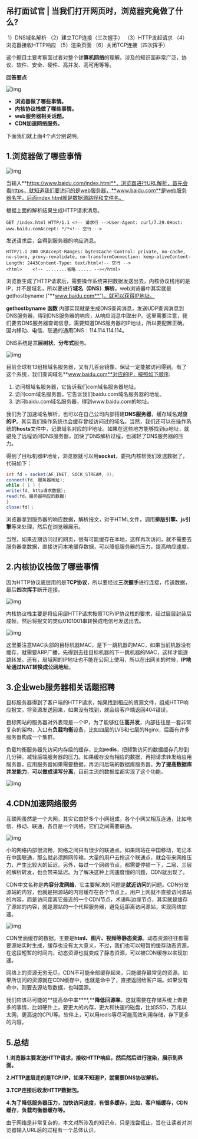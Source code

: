 ## 吊打面试官 | 当我们打开网页时，浏览器究竟做了什么?

​	1）DNS域名解析
（2）建立TCP连接（三次握手）
（3）HTTP发起请求
（4）浏览器接收HTTP响应
（5）渲染页面
（6）关闭TCP连接（四次挥手）



这个题目主要考察面试者对整个**计算机网络**的理解。涉及的知识面非常广泛，协议、软件、安全、硬件、高并发、高可用等等。

**回答要点**

![img](%E6%89%93%E5%BC%80%E7%BD%91%E9%A1%B5%E6%B5%8F%E8%A7%88%E5%99%A8%E5%81%9A%E4%BA%86%E4%BB%80%E4%B9%88.assets/format,png-20210626171308119.png) 

- **浏览器做了哪些事情。**
- **内核协议栈做了哪些事情。**
- **web服务器相关话题。**
- **CDN加速网络服务。**

下面我们就上面4个点分别说明。

 

## 1.浏览器做了哪些事情

 

![img](%E6%89%93%E5%BC%80%E7%BD%91%E9%A1%B5%E6%B5%8F%E8%A7%88%E5%99%A8%E5%81%9A%E4%BA%86%E4%BB%80%E4%B9%88.assets/format,png-20210626171318699.png)

 

当输入**https://www.baidu.com/index.html**，浏览器进行URL解析，首先会看https，就知道我们要访问的是web服务器，**www.baidu.com**是web服务器名字，后面index.html就是数据源路径和文件名。

根据上面的解析结果生成HTTP请求消息。

```
GET /index.html HTTP/1.1 <!-- 请求行 -->User-Agent: curl/7.29.0Host: www.baidu.comAccept: */*<!-- 空行 -->
```

发送请求后，会得到服务器的响应消息。

```
HTTP/1.1 200 OKAccept-Ranges: bytesCache-Control: private, no-cache, no-store, proxy-revalidate, no-transformConnection: keep-aliveContent-Length: 2443Content-Type: text/html<!-- 空行 -->
<html>    <!-- ........省略...... --></html>
```

浏览器生成了HTTP请求后，需要操作系统来把数据发送出去，内核协议栈用的是IP，并不是域名，所以要进行**域名（DNS）解析**。web浏览器中其实就是gethostbyname ("**www.baidu.com**")，就可以获得IP地址。

 

**gethostbyname** **函数** 内部实现就是生成DNS查询消息，发送UDP查询消息到DNS服务器，得到DNS服务器的响应，从响应消息中取出IP。这里需要注意，我们要去DNS服务器查询信息，需要知道DNS服务器的IP地址，所以要配置正确。国内移动、电信、联通的通用DNS：114.114.114.114。

 

DNS系统是**三层树状**、**分布式**服务。

![img](%E6%89%93%E5%BC%80%E7%BD%91%E9%A1%B5%E6%B5%8F%E8%A7%88%E5%99%A8%E5%81%9A%E4%BA%86%E4%BB%80%E4%B9%88.assets/format,png-20210626171337482.png) 

目前全球有13组根域名服务器，又有几百台镜像，保证一定能被访问得到。有了这个系统，我们查询域名**www.baidu.com**对应的IP，按照如下顺序:

1. 访问根域名服务器，它告诉我们com域名服务器地址。
2. 访问com域名服务器，它告诉我们baidu.com域名服务器的地址。
3. 访问baidu.com域名服务器，得到www.baidu.com的地址。

 

我们为了加速域名解析，也可以在自己公司内部搭建**DNS服务器**，缓存域名**对应的IP**。其实我们操作系统也会缓存曾经访问过的域名。当然，我们还可以在操作系统的**hosts**文件中，记录域名对应的IP地址。如果在这些地方能够找到ip地址，就避免了远程访问DNS服务器，加快了DNS解析过程，也减轻了DNS服务器的压力。

 

得到了目标机器IP地址，浏览器就可以用**socket**，委托内核帮我们发送数据了，代码如下：

```Java
int fd = socket(AF_INET, SOCK_STREAM, 0);
connect(fd, 服务器地址);
while ( 1 ) {    
write(fd, http请求数据);    
read(fd，服务器响应的数据)
}
close(fd)；
```

浏览器拿到服务器的响应数据，解析报文，对于HTML文件，调用**排版引擎、js引擎**等来处理，然后在浏览器展示。

 

当然，如果近期访问过的网页，很有可能缓存在本地，这样再次访问，就不需要去服务器拿数据，直接访问本地缓存数据，可以降低服务器的压力，提高响应速度。

 

## 2.内核协议栈做了哪些事情

 

 

因为HTTP协议底层用的是**TCP协议**，所以要经过**三次握手**进行连接，传送数据，最后**四次挥手**断开连接。

![img](%E6%89%93%E5%BC%80%E7%BD%91%E9%A1%B5%E6%B5%8F%E8%A7%88%E5%99%A8%E5%81%9A%E4%BA%86%E4%BB%80%E4%B9%88.assets/format,png-20210626171355795.png) 

内核协议栈主要是将应用层HTTP请求按照TCP/IP协议栈的要求，经过层层封装后成帧，然后将报文的类似0101001串转换成电信号发送出去。

![img](%E6%89%93%E5%BC%80%E7%BD%91%E9%A1%B5%E6%B5%8F%E8%A7%88%E5%99%A8%E5%81%9A%E4%BA%86%E4%BB%80%E4%B9%88.assets/format,png-20210626171406734.png) 

这里要注意MAC头部的目标机器MAC，是下一跳机器的MAC，如果当前机器没有缓存，就需要ARP广播，先得到去往目标机器的下一跳机器的MAC，这样才能逐跳转发。还有，局域网的IP地址也不能在公网上使用，所以在出网关的时候，**IP地址通过NAT转换成公网地址**。

 

## 3.企业web服务器相关话题招聘

 

 

目标服务器得到了客户端的HTTP请求，如果找到相应的资源文件，组成HTTP响应报文，将资源发送回来，如果没有找到，就会给客户端返回404错误。

 

目标网站的服务器对外表现是一个IP，为了能够扛住**高并发**，内部往往是一套非常复杂的架构，入口有**负载均衡**设备，比如四层的LVS和七层的Nginx，后面有许多服务器构成一个集群。

 

负载均衡服务器先访问内存级的缓存，比如**redis**，把频繁访问的数据缓存几秒到几分钟，减轻后端服务器的压力。如果缓存没有相应的数据，再把请求转发给应用服务器，应用服务器如果需要数据，再访问后端的数据库服务器。**为了提高数据库并发能力**，**可以做成读写分离**，目前主流的数据库都实现了这个功能。



![img](%E6%89%93%E5%BC%80%E7%BD%91%E9%A1%B5%E6%B5%8F%E8%A7%88%E5%99%A8%E5%81%9A%E4%BA%86%E4%BB%80%E4%B9%88.assets/format,png-20210626171415939.png)

 

## 4.CDN加速网络服务

互联网虽然是一个大网，其实它由好多个小网组成，各个小网又相互连通，比如电信、移动、联通，各自是一个网络，它们之间需要联通。

![img](%E6%89%93%E5%BC%80%E7%BD%91%E9%A1%B5%E6%B5%8F%E8%A7%88%E5%99%A8%E5%81%9A%E4%BA%86%E4%BB%80%E4%B9%88.assets/format,png-20210626171434458.png) 

小的网络内部很流畅，网络之间只有很少的联通点。如果网站在中国移动，笔记本在中国联通，那么就必须跨网传输。大量的用户去抢这个联通点，就会带来网络压力，产生比较大的延迟。另外，每过一个网络节点，都需要停顿一下，二层、三层的解析转发，也会带来延迟。为了解决这种上网速度慢的问题，CDN就出现了。

 

CDN中文名称是**内容分发网络**，它主要解决的问题是**就近访问**的问题。CDN分发源站的内容，也就是把源站的内容缓存在各个节点上。用户上网就不直接访问源站的内容，而是访问距离它最近的一个CDN节点，术语叫边缘节点，其实就是缓存了源站的内容，就是源站的一个代理服务器，避免远距离访问源站，实现网络加速。

![img](%E6%89%93%E5%BC%80%E7%BD%91%E9%A1%B5%E6%B5%8F%E8%A7%88%E5%99%A8%E5%81%9A%E4%BA%86%E4%BB%80%E4%B9%88.assets/format,png-20210626171444947.png) 

CDN里面缓存的数据，主要是**html、图片、视频等静态资源**。动态资源往往都需要源站实时生成，缓存也没有太大意义，不过，我们也可以短暂的缓存动态资源，在这段短暂的时间内，动态资源也就变成了静态资源，可以被CDN缓存以实现加速。

网络上的资源无穷无尽，CDN不可能全部缓存起来，只能缓存最常见的资源。如果所访问的资源就在CDN缓存中，也就是命中了，直接返回给客户端。如果没有命中，则要去源站取数据，也叫回源。 

我们应该尽可能的**提高命中率****,****降低回源率**。这就需要在存储系统上做更多的事情，比如硬件上，要更大的内存，更大和快速的磁盘，比如SSD，万兆以太网，更高速的CPU等。软件上，可以用redis等尽可能高效利用存储，存下更多的内容。

## 5.总结

 

**1.浏览器主要发送HTTP请求，接收HTTP响应，然后然后进行渲染，展示到界面。**

**2.HTTP底层走的是TCP/IP，如果不知道IP，就需要DNS协议解析。**

**3.TCP连接后收发HTTP数据包。**

**4.为了降低服务器压力，加快访问速度，有很多缓存，比如，客户端缓存，CDN缓存，负载均衡器缓存等。**

由于网络是非常复杂的，本文对所涉及的知识点，只是浅尝辄止，旨在让读者对浏览器输入URL后的过程有一个总体认识。